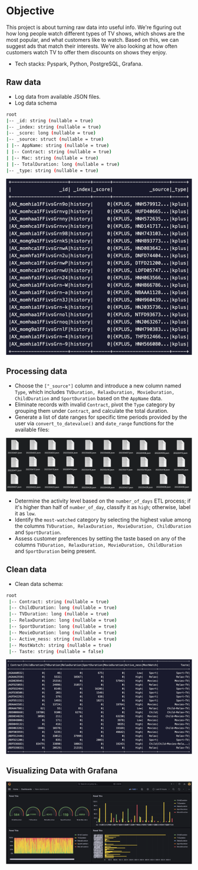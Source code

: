 # **Objective**

This project is about turning raw data into useful info. We're figuring out how long people watch different types of TV shows, which shows are the most popular, and what customers like to watch. Based on this, we can suggest ads that match their interests. We're also looking at how often customers watch TV to offer them discounts on shows they enjoy.

- Tech stacks: Pyspark, Python, PostgreSQL, Grafana.

## **Raw data**

- Log data from available JSON files.
- Log data schema

```sh
root
|-- _id: string (nullable = true)
|-- _index: string (nullable = true)
|-- _score: long (nullable = true)
|-- _source: struct (nullable = true)
| |-- AppName: string (nullable = true)
| |-- Contract: string (nullable = true)
| |-- Mac: string (nullable = true)
| |-- TotalDuration: long (nullable = true)
|-- _type: string (nullable = true)
```

 ![clean_data](https://github.com/taoxintuyenbo/travinhese/blob/main/assets/logdata.png?raw=true)

## **Processing data**

- Choose the `["_source"]` column and introduce a new column named `Type`, which includes `TVDuration, RelaxDuration, MovieDuration, ChildDuration` and `SportDuration` based on the `AppName` data.
- Eliminate records with invalid `Contract`, pivot the `Type` category by grouping them under `Contract`, and calculate the total duration.
- Generate a list of date ranges for specific time periods provided by the user via `convert_to_datevalue()` and `date_range` functions for the available files:

![clean_data](https://github.com/taoxintuyenbo/travinhese/blob/main/assets/file.png?raw=true)

- Determine the activity level based on the `number_of_days` ETL process; if it's higher than half of `number_of_day`, classify it as `high`; otherwise, label it as `low`.
- Identify the `most-watched` category by selecting the highest value among the columns `TVDuration, RelaxDuration, MovieDuration, ChildDuration` and `SportDuration`.
- Assess customer preferences by setting the taste based on any of the columns `TVDuration, RelaxDuration, MovieDuration, ChildDuration` and `SportDuration` being present.

## **Clean data**

- Clean data schema:

```sh
root
 |-- Contract: string (nullable = true)
 |-- ChildDuration: long (nullable = true)
 |-- TVDuration: long (nullable = true)
 |-- RelaxDuration: long (nullable = true)
 |-- SportDuration: long (nullable = true)
 |-- MovieDuration: long (nullable = true)
 |-- Active_ness: string (nullable = true)
 |-- MostWatch: string (nullable = true)
 |-- Taste: string (nullable = false)
```

![clean_data](https://github.com/taoxintuyenbo/travinhese/blob/main/assets/cleandata.png?raw=true)

## **Visualizing Data with Grafana**

![visualize_grafana](https://github.com/taoxintuyenbo/travinhese/blob/main/assets/visualizegrafana.png?raw=true)

